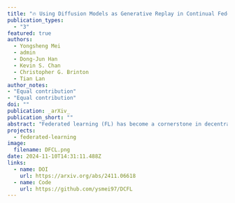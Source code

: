 ```yaml
---
title: "🔥 Using Diffusion Models as Generative Replay in Continual Federated Learning -- What will Happen?"
publication_types:
  - "3"
featured: true
authors:
  - Yongsheng Mei
  - admin
  - Dong-Jun Han
  - Kevin S. Chan
  - Christopher G. Brinton
  - Tian Lan
author_notes:
- "Equal contribution"
- "Equal contribution"
doi: ""
publication: _arXiv_
publication_short: ""
abstract: "Federated learning (FL) has become a cornerstone in decentralized learning, where, in many scenarios, the incoming data distribution will change dynamically over time, introducing continuous learning (CL) problems. This continual federated learning (CFL) task presents unique challenges, particularly regarding catastrophic forgetting and non-IID input data. Existing solutions include using a replay buffer to store historical data or leveraging generative adversarial networks. Nevertheless, motivated by recent advancements in the diffusion model for generative tasks, this paper introduces DCFL, a novel framework tailored to address the challenges of CFL in dynamic distributed learning environments. Our approach harnesses the power of the conditional diffusion model to generate synthetic historical data at each local device during communication, effectively mitigating latent shifts in dynamic data distribution inputs. We provide the convergence bound for the proposed CFL framework and demonstrate its promising performance across multiple datasets, showcasing its effectiveness in tackling the complexities of CFL tasks."
projects:
  - federated-learning
image:
  filename: DFCL.png
date: 2024-11-10T14:31:11.488Z
links:
  - name: DOI
    url: https://arxiv.org/abs/2411.06618
  - name: Code
    url: https://github.com/ysmei97/DCFL
---
```

